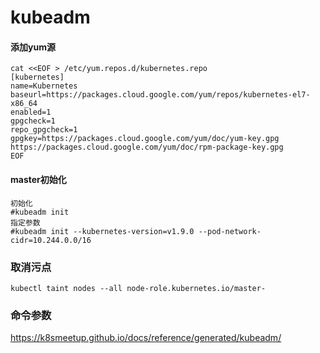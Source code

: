 # kubeadm 

#### 添加yum源

```
cat <<EOF > /etc/yum.repos.d/kubernetes.repo
[kubernetes]
name=Kubernetes
baseurl=https://packages.cloud.google.com/yum/repos/kubernetes-el7-x86_64
enabled=1
gpgcheck=1
repo_gpgcheck=1
gpgkey=https://packages.cloud.google.com/yum/doc/yum-key.gpg https://packages.cloud.google.com/yum/doc/rpm-package-key.gpg
EOF
```

#### master初始化

```
初始化
#kubeadm init
指定参数
#kubeadm init --kubernetes-version=v1.9.0 --pod-network-cidr=10.244.0.0/16
```


### 取消污点

```
kubectl taint nodes --all node-role.kubernetes.io/master-
```

### 命令参数

https://k8smeetup.github.io/docs/reference/generated/kubeadm/

